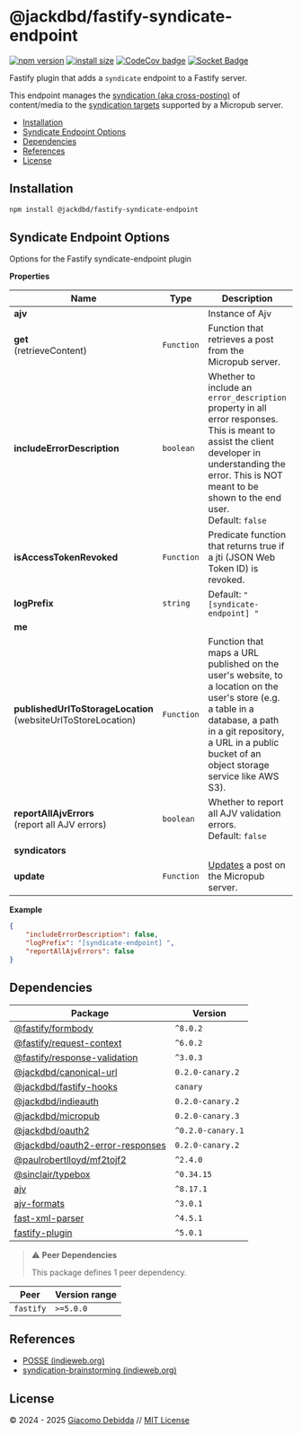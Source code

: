 # @jackdbd/fastify-syndicate-endpoint

[![npm version](https://badge.fury.io/js/@jackdbd%2Ffastify-syndicate-endpoint.svg)](https://badge.fury.io/js/@jackdbd%2Ffastify-syndicate-endpoint)
[![install size](https://packagephobia.com/badge?p=@jackdbd/fastify-syndicate-endpoint)](https://packagephobia.com/result?p=@jackdbd/fastify-syndicate-endpoint)
[![CodeCov badge](https://codecov.io/gh/jackdbd/rapido/graph/badge.svg?token=BpFF8tmBYS)](https://app.codecov.io/gh/jackdbd/rapido?flags%5B0%5D=fastify-syndicate-endpoint)
[![Socket Badge](https://socket.dev/api/badge/npm/package/@jackdbd/fastify-syndicate-endpoint)](https://socket.dev/npm/package/@jackdbd/fastify-syndicate-endpoint)

Fastify plugin that adds a `syndicate` endpoint to a Fastify server.

This endpoint manages the [syndication (aka cross-posting)](https://indieweb.org/Category:syndication) of content/media to the [syndication targets](https://micropub.spec.indieweb.org/#syndication-targets) supported by a Micropub server.

- [Installation](#installation)
- [Syndicate Endpoint Options](#syndicate-endpoint-options)
- [Dependencies](#dependencies)
- [References](#references)
- [License](#license)

## Installation

```sh
npm install @jackdbd/fastify-syndicate-endpoint
```

## Syndicate Endpoint Options

Options for the Fastify syndicate-endpoint plugin

**Properties**

|Name|Type|Description|Required|
|----|----|-----------|--------|
|**ajv**||Instance of Ajv<br/>|no|
|**get**<br/>(retrieveContent)|`Function`|Function that retrieves a post from the Micropub server.<br/>|yes|
|**includeErrorDescription**|`boolean`|Whether to include an `error_description` property in all error responses. This is meant to assist the client developer in understanding the error. This is NOT meant to be shown to the end user.<br/>Default: `false`<br/>|no|
|**isAccessTokenRevoked**|`Function`|Predicate function that returns true if a jti (JSON Web Token ID) is revoked.<br/>|yes|
|**logPrefix**|`string`|Default: `"[syndicate-endpoint] "`<br/>|no|
|**me**|||yes|
|**publishedUrlToStorageLocation**<br/>(websiteUrlToStoreLocation)|`Function`|Function that maps a URL published on the user's website, to a location on the user's store (e.g. a table in a database, a path in a git repository, a URL in a public bucket of an object storage service like AWS S3).<br/>|yes|
|**reportAllAjvErrors**<br/>(report all AJV errors)|`boolean`|Whether to report all AJV validation errors.<br/>Default: `false`<br/>|no|
|**syndicators**|||yes|
|**update**|`Function`|[Updates](https://micropub.spec.indieweb.org/#update) a post on the Micropub server.<br/>|yes|

**Example**

```json
{
    "includeErrorDescription": false,
    "logPrefix": "[syndicate-endpoint] ",
    "reportAllAjvErrors": false
}
```

## Dependencies

| Package | Version |
|---|---|
| [@fastify/formbody](https://www.npmjs.com/package/@fastify/formbody) | `^8.0.2` |
| [@fastify/request-context](https://www.npmjs.com/package/@fastify/request-context) | `^6.0.2` |
| [@fastify/response-validation](https://www.npmjs.com/package/@fastify/response-validation) | `^3.0.3` |
| [@jackdbd/canonical-url](https://www.npmjs.com/package/@jackdbd/canonical-url) | `0.2.0-canary.2` |
| [@jackdbd/fastify-hooks](https://www.npmjs.com/package/@jackdbd/fastify-hooks) | `canary` |
| [@jackdbd/indieauth](https://www.npmjs.com/package/@jackdbd/indieauth) | `0.2.0-canary.2` |
| [@jackdbd/micropub](https://www.npmjs.com/package/@jackdbd/micropub) | `0.2.0-canary.3` |
| [@jackdbd/oauth2](https://www.npmjs.com/package/@jackdbd/oauth2) | `^0.2.0-canary.1` |
| [@jackdbd/oauth2-error-responses](https://www.npmjs.com/package/@jackdbd/oauth2-error-responses) | `0.2.0-canary.2` |
| [@paulrobertlloyd/mf2tojf2](https://www.npmjs.com/package/@paulrobertlloyd/mf2tojf2) | `^2.4.0` |
| [@sinclair/typebox](https://www.npmjs.com/package/@sinclair/typebox) | `^0.34.15` |
| [ajv](https://www.npmjs.com/package/ajv) | `^8.17.1` |
| [ajv-formats](https://www.npmjs.com/package/ajv-formats) | `^3.0.1` |
| [fast-xml-parser](https://www.npmjs.com/package/fast-xml-parser) | `^4.5.1` |
| [fastify-plugin](https://www.npmjs.com/package/fastify-plugin) | `^5.0.1` |

> ⚠️ **Peer Dependencies**
>
> This package defines 1 peer dependency.

| Peer | Version range |
|---|---|
| `fastify` | `>=5.0.0` |

## References

- [POSSE (indieweb.org)](https://indieweb.org/POSSE)
- [syndication-brainstorming (indieweb.org)](https://indieweb.org/syndication-brainstorming)

## License

&copy; 2024 - 2025 [Giacomo Debidda](https://www.giacomodebidda.com/) // [MIT License](https://spdx.org/licenses/MIT.html)
